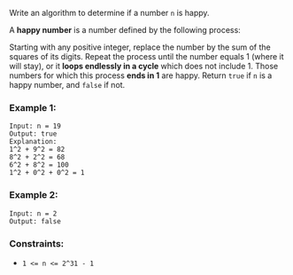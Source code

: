 Write an algorithm to determine if a number `n` is happy.

A **happy number** is a number defined by the following process:

Starting with any positive integer, replace the number by the sum of the squares of its digits.
Repeat the process until the number equals 1 (where it will stay), or it **loops endlessly in a cycle** which does not include 1.
Those numbers for which this process **ends in 1** are happy.
Return `true` if `n` is a happy number, and `false` if not.

### Example 1:

```
Input: n = 19
Output: true
Explanation:
1^2 + 9^2 = 82
8^2 + 2^2 = 68
6^2 + 8^2 = 100
1^2 + 0^2 + 0^2 = 1
```

### Example 2:

```
Input: n = 2
Output: false
```

### Constraints:

- `1 <= n <= 2^31 - 1`
